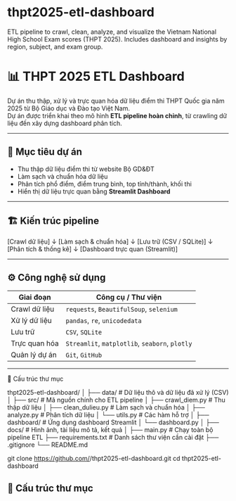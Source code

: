 # thpt2025-etl-dashboard
ETL pipeline to crawl, clean, analyze, and visualize the Vietnam National High School Exam scores (THPT 2025). Includes dashboard and insights by region, subject, and exam group.

# 📊 THPT 2025 ETL Dashboard

Dự án thu thập, xử lý và trực quan hóa dữ liệu điểm thi THPT Quốc gia năm 2025 từ Bộ Giáo dục và Đào tạo Việt Nam.  
Dự án được triển khai theo mô hình **ETL pipeline hoàn chỉnh**, từ crawling dữ liệu đến xây dựng dashboard phân tích.

---

## 🎯 Mục tiêu dự án

- Thu thập dữ liệu điểm thi từ website Bộ GD&ĐT
- Làm sạch và chuẩn hóa dữ liệu
- Phân tích phổ điểm, điểm trung bình, top tỉnh/thành, khối thi
- Hiển thị dữ liệu trực quan bằng **Streamlit Dashboard**

---

## 🏗️ Kiến trúc pipeline

[Crawl dữ liệu] 
      ↓
[Làm sạch & chuẩn hóa] 
      ↓
[Lưu trữ (CSV / SQLite)] 
      ↓
[Phân tích & thống kê] 
      ↓
[Dashboard trực quan (Streamlit)]

---

## ⚙️ Công nghệ sử dụng

| Giai đoạn         | Công cụ / Thư viện                             |
|------------------|-------------------------------------------------|
| Crawl dữ liệu     | `requests`, `BeautifulSoup`, `selenium`        |
| Xử lý dữ liệu     | `pandas`, `re`, `unicodedata`                  |
| Lưu trữ           | `CSV`, `SQLite`     |
| Trực quan hóa     | `Streamlit`, `matplotlib`, `seaborn`, `plotly` |
| Quản lý dự án     | `Git`, `GitHub`                                |

---

📁 Cấu trúc thư mục

thpt2025-etl-dashboard/
│
├── data/                 # Dữ liệu thô và dữ liệu đã xử lý (CSV)
│
├── src/                  # Mã nguồn chính cho ETL pipeline
│   ├── crawl_diem.py         # Thu thập dữ liệu
│   ├── clean_dulieu.py       # Làm sạch và chuẩn hóa
│   ├── analyze.py            # Phân tích dữ liệu
│   └── utils.py              # Các hàm hỗ trợ
│
├── dashboard/            # Ứng dụng dashboard Streamlit
│   └── dashboard.py
│
├── docs/                 # Hình ảnh, tài liệu mô tả, kết quả
│
├── main.py               # Chạy toàn bộ pipeline ETL
├── requirements.txt      # Danh sách thư viện cần cài đặt
├── .gitignore
└── README.md

git clone https://github.com/<your-username>/thpt2025-etl-dashboard.git
cd thpt2025-etl-dashboard

## 📁 Cấu trúc thư mục

